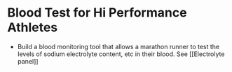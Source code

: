 # Blood Test for Hi Performance Athletes

- Build a blood monitoring tool that allows a marathon runner to test the levels of sodium electrolyte content, etc in their blood. See [[Electrolyte panel]]
